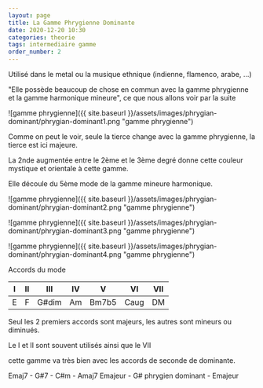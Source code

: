 ```yaml
---
layout: page
title: La Gamme Phrygienne Dominante
date: 2020-12-20 10:30
categories: theorie
tags: intermediaire gamme
order_number: 2
---
```


Utilisé dans le metal ou la musique ethnique (indienne, flamenco, arabe, ...)

"Elle possède beaucoup de chose en commun avec la gamme phrygienne et la gamme harmonique mineure", ce que nous allons voir par la suite

![gamme phrygienne]({{ site.baseurl }}/assets/images/phrygian-dominant/phrygian-dominant1.png "gamme phrygienne")

Comme on peut le voir, seule la tierce change avec la gamme phrygienne, la tierce est ici majeure.

La 2nde augmentée entre le 2ème et le 3ème degré donne cette couleur mystique et orientale à cette gamme.

Elle découle du 5ème mode de la gamme mineure harmonique.


![gamme phrygienne]({{ site.baseurl }}/assets/images/phrygian-dominant/phrygian-dominant2.png "gamme phrygienne")

![gamme phrygienne]({{ site.baseurl }}/assets/images/phrygian-dominant/phrygian-dominant3.png "gamme phrygienne")

![gamme phrygienne]({{ site.baseurl }}/assets/images/phrygian-dominant/phrygian-dominant4.png "gamme phrygienne")


Accords du mode

| I | II |  III  | IV |   V   |  VI  | VII |
|---|----|-------|----|-------|------|-----|
| E |  F | G#dim | Am | Bm7b5 | Caug |  DM |

Seul les 2 premiers accords sont majeurs, les autres sont mineurs ou diminués.

Le I et II sont souvent utilisés ainsi que le VII

cette gamme va très bien avec les accords de seconde de dominante.

Emaj7   - G#7                  - C#m - Amaj7
Emajeur - G# phrygien dominant - Emajeur